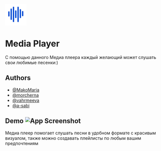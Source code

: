 ![Logo](https://github.com/a-sabi/JavaProject/blob/master/images/Component%203.png)
# Media Player

С помощью данного Медиа плеера каждый желающий может слушать свои любимые песенки:)


## Authors

- [@MakoMaria](https://github.com/MakoMaria)
- [@morcherna](https://github.com/morcherna)
- [@vahrmeeva](https://github.com/vahrmeeva)
- [@a-sabi](https://github.com/a-sabi)

## Demo ![App Screenshot](https://vk.com/doc401870026_638586491?hash=xrhGZ1JUeFXNjc4WxzfRQ83NQcFXF3hjIbekJLxGauc&dl=ZqEgnFmInqJRx5BEvhjtXq7VzrjUJ7qMulNWgGqlzNs)
Медиа плеер помогает слушать песни в удобном формате с красивым визуалом, также можно создавать плейлисты по любым вашим предпочтениям


